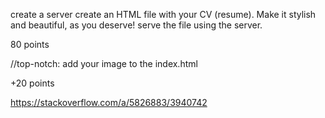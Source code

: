 create a server
create an HTML file with your CV (resume).
Make it stylish and beautiful, as you deserve!
serve the file using the server.

80 points

//top-notch:
add your image to the index.html

+20 points

https://stackoverflow.com/a/5826883/3940742